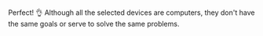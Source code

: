 Perfect! :ok_hand: Although all the selected devices are computers, they don't have the same goals or serve to solve the same problems.